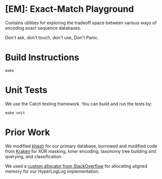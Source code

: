 [EM]: Exact-Match Playground
===============

Contains utilities for exploring the tradeoff space between various ways of encoding exact sequence databases.

Don't ask, don't touch, don't use, Don't Panic.


Build Instructions
=================

`make`

Unit Tests
=================
We use the Catch testing framework. You can build and run the tests by:

`make unit`


Prior Work
================

We modified [khash](https://github.com/attractivechaos/klib) for our primary database,
borrowed and modified code from [Kraken](https://github.com/DerrickWood/kraken) for XOR masking,
kmer encoding, taxonomy tree building and querying, and classification.

We used a [custom allocator from StackOverflow](http://stackoverflow.com/questions/12942548/making-stdvector-allocate-aligned-memory)
for allocating aligned memory for our HyperLogLog implementation.

